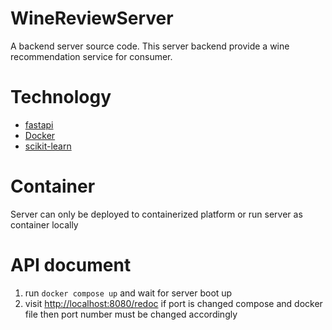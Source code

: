 # WineReviewServer

A backend server source code.
This server backend provide a wine recommendation service for consumer.

# Technology

- [fastapi](https://fastapi.tiangolo.com/)
- [Docker](https://www.docker.com/)
- [scikit-learn](https://scikit-learn.org/stable/)

# Container

Server can only be deployed to containerized platform or run
server as container locally

# API document

1. run `docker compose up` and wait for server boot up
2. visit [http://localhost:8080/redoc](http://localhost:8080/redoc)
   if port is changed compose and docker file then port number must be
   changed accordingly
